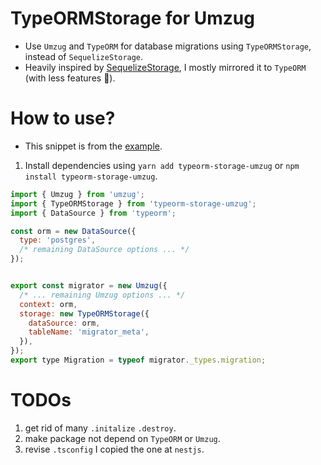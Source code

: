 # TypeORMStorage for Umzug

- Use `Umzug` and `TypeORM` for database migrations using `TypeORMStorage`, instead of `SequelizeStorage`.
- Heavily inspired by [SequelizeStorage](https://github.com/sequelize/umzug/blob/main/src/storage/sequelize.ts), I mostly mirrored it to `TypeORM` (with less features 😬).

# How to use?

- This snippet is from the [example](https://github.com/G0maa/typeorm-storage-umzug/blob/main/example/umzug/umzug.ts).

1. Install dependencies using `yarn add typeorm-storage-umzug` or `npm install typeorm-storage-umzug`.

```js
import { Umzug } from 'umzug';
import { TypeORMStorage } from 'typeorm-storage-umzug';
import { DataSource } from 'typeorm';

const orm = new DataSource({
  type: 'postgres',
  /* remaining DataSource options ... */
});


export const migrator = new Umzug({
  /* ... remaining Umzug options ... */
  context: orm,
  storage: new TypeORMStorage({
    dataSource: orm,
    tableName: 'migrator_meta',
  }),
});
export type Migration = typeof migrator._types.migration;
```

# TODOs

1. get rid of many `.initalize` `.destroy`.
2. make package not depend on `TypeORM` or `Umzug`.
3. revise `.tsconfig` I copied the one at `nestjs`.
